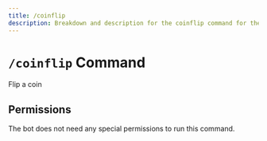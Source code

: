 ```yaml
---
title: /coinflip
description: Breakdown and description for the coinflip command for the Chewbotcca Discord bot
---
```


# `/coinflip` Command

Flip a coin

## Permissions

The bot does not need any special permissions to run this command.
